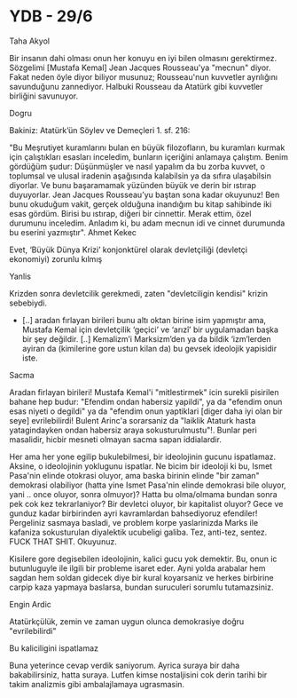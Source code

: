 # YDB - 29/6

Taha Akyol

Bir insanın dahi olması onun her konuyu en iyi bilen olmasını gerektirmez. Sözgelimi [Mustafa Kemal] Jean Jacques Rousseau'ya "mecnun" diyor. Fakat neden öyle diyor biliyor musunuz; Rousseau'nun kuvvetler ayrılığını savunduğunu zannediyor. Halbuki Rousseau da Atatürk gibi kuvvetler birliğini savunuyor.

Dogru

Bakiniz: Atatürk’ün Söylev ve Demeçleri 1. sf. 216:

"Bu Meşrutiyet kuramlarını bulan en büyük filozofların, bu kuramları kurmak için çalıştıkları esasları inceledim, bunların içeriğini anlamaya çalıştım. Benim gördüğüm şudur: Düşünmüşler ve nasıl yapalım da bu zorba kuvvet, o toplumsal ve ulusal iradenin aşağısında kalabilsin ya da sıfıra ulaşabilsin diyorlar. Ve bunu başaramamak yüzünden büyük ve derin bir ıstırap duyuyorlar. Jean Jacques Rousseau’yu baştan sona kadar okuyunuz! Ben bunu okuduğum vakit, gerçek olduğuna inandığım bu kitap sahibinde iki esas gördüm. Birisi bu ıstırap, diğeri bir cinnettir. Merak ettim, özel durumunu inceledim. Anladım ki, bu adam mecnun idi ve cinnet durumunda bu eserini yazmıştır".
Ahmet Kekec

Evet, ‘Büyük Dünya Krizi’ konjonktürel olarak devletçiliği (devletçi ekonomiyi) zorunlu kılmış

Yanlis

Krizden sonra devletcilik gerekmedi, zaten "devletciligin kendisi" krizin sebebiydi.

* [..] aradan fırlayan birileri bunu altı oktan birine isim yapmıştır ama, Mustafa Kemal için devletçilik ‘geçici’ ve ‘arızî’ bir uygulamadan başka bir şey değildir. [..] Kemalizm’i Marksizm’den ya da bildik ‘izm’lerden ayiran da (kimilerine gore ustun kilan da) bu gevsek ideolojik yapisidir iste.

Sacma

Aradan firlayan birileri! Mustafa Kemal'i "mitlestirmek" icin surekli pisirilen bahane hep budur: "Efendim ondan habersiz yapildi", ya da "efendim onun esas niyeti o degildi" ya da "efendim onun yaptiklari [diger daha iyi olan bir seye] evrilebilirdi! Bulent Arinc'a sorarsaniz da "laiklik Ataturk hasta yatagindayken ondan habersiz araya sokusturulmustu"!. Bunlar peri masalidir, hicbir mesneti olmayan sacma sapan iddialardir.

Her ama her yone egilip bukulebilmesi, bir ideolojinin gucunu ispatlamaz. Aksine, o ideolojinin yoklugunu ispatlar. Ne bicim bir ideoloji ki bu, Ismet Pasa'nin elinde otokrasi oluyor, ama baska birinin elinde "bir zaman" demokrasi olabiliyor (hatta yine Ismet Pasa'nin elinde demokrasi bile oluyor, yani .. once oluyor, sonra olmuyor)? Hatta bu olma/olmama bundan sonra pek cok kez tekrarlaniyor? Bir devletci oluyor, bir kapitalist oluyor? Gece ve gunduz kadar birbirinden ayri kavramlardan bahsediyoruz efendiler! Pergeliniz sasmaya basladi, ve problem korpe yaslarinizda Marks ile kafaniza sokusturulan diyalektik ucubeligi galiba. Tez, anti-tez, sentez. FUCK THAT SHIT. Okuyunuz.

Kisilere gore degisebilen ideolojinin, kalici gucu yok demektir. Bu, onun ic butunluguyle ile ilgili bir probleme isaret eder. Ayni yolda arabalar hem sagdan hem soldan gidecek diye bir kural koyarsaniz ve herkes birbirine carpip kaza yapmaya baslarsa, bundan suruculeri sorumlu tutamazsiniz.

Engin Ardic

Atatürkçülük, zemin ve zaman uygun olunca demokrasiye doğru "evrilebilirdi"

Bu kaliciligini ispatlamaz

Buna yeterince cevap verdik saniyorum. Ayrica suraya bir daha bakabilirsiniz, hatta suraya. Lutfen kimse nostaljisini cok derin tarihi bir takim analizmis gibi ambalajlamaya ugrasmasin.
